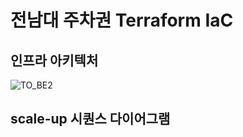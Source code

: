 # 전남대 주차권 Terraform IaC

## 인프라 아키텍처
![TO_BE2](https://github.com/user-attachments/assets/42135f2e-623f-41d7-b993-d1632b682984)


## scale-up 시퀀스 다이어그램